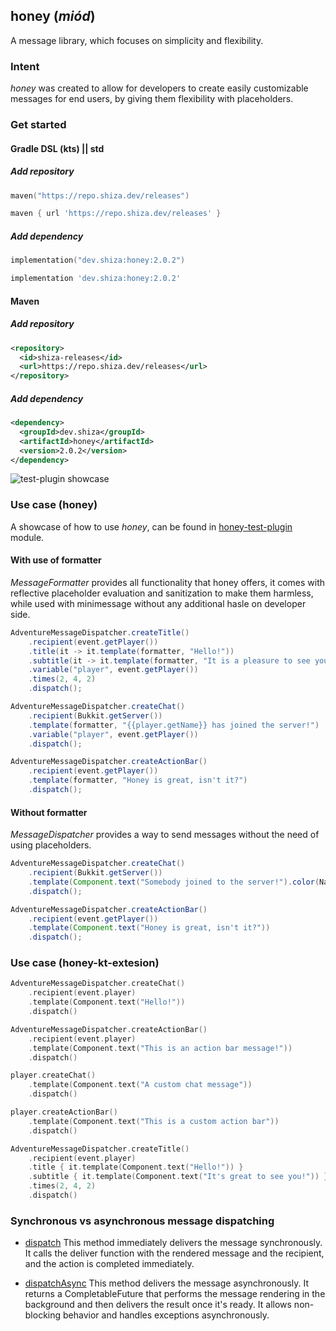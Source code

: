## honey (*miód*)

A message library, which focuses on simplicity and flexibility.

### Intent

*honey* was created to allow for developers to create easily customizable messages for end users, by giving them flexibility with placeholders.

### Get started

#### Gradle DSL (kts) || std

##### Add repository

```kotlin
maven("https://repo.shiza.dev/releases")
```

```groovy
maven { url 'https://repo.shiza.dev/releases' }
```

##### Add dependency

```kotlin
implementation("dev.shiza:honey:2.0.2")
```

```groovy
implementation 'dev.shiza:honey:2.0.2'
```

#### Maven

##### Add repository
```xml
<repository>
  <id>shiza-releases</id>
  <url>https://repo.shiza.dev/releases</url>
</repository>
```

##### Add dependency
```xml
<dependency>
  <groupId>dev.shiza</groupId>
  <artifactId>honey</artifactId>
  <version>2.0.2</version>
</dependency>
```

![test-plugin showcase](assets/image.png)

### Use case (honey)

A showcase of how to use *honey*, can be found in [honey-test-plugin](honey-test-plugin) module.

#### With use of formatter

*MessageFormatter* provides all functionality that honey offers, it comes with reflective placeholder
evaluation and sanitization to make them harmless, while used with minimessage without any additional
hasle on developer side.

```java
AdventureMessageDispatcher.createTitle()
    .recipient(event.getPlayer())
    .title(it -> it.template(formatter, "Hello!"))
    .subtitle(it -> it.template(formatter, "It is a pleasure to see you there {{player.getName}}"))
    .variable("player", event.getPlayer())
    .times(2, 4, 2)
    .dispatch();

AdventureMessageDispatcher.createChat()
    .recipient(Bukkit.getServer())
    .template(formatter, "{{player.getName}} has joined the server!")
    .variable("player", event.getPlayer())
    .dispatch();

AdventureMessageDispatcher.createActionBar()
    .recipient(event.getPlayer())
    .template(formatter, "Honey is great, isn't it?")
    .dispatch();
```

#### Without formatter

*MessageDispatcher* provides a way to send messages without the need of using placeholders.

```java
AdventureMessageDispatcher.createChat()
    .recipient(Bukkit.getServer())
    .template(Component.text("Somebody joined to the server!").color(NamedTextColor.RED))
    .dispatch();

AdventureMessageDispatcher.createActionBar()
    .recipient(event.getPlayer())
    .template(Component.text("Honey is great, isn't it?"))
    .dispatch();
```

### Use case (honey-kt-extesion)
```kotlin
AdventureMessageDispatcher.createChat()
    .recipient(event.player)
    .template(Component.text("Hello!"))
    .dispatch()

AdventureMessageDispatcher.createActionBar()
    .recipient(event.player)
    .template(Component.text("This is an action bar message!"))
    .dispatch()

player.createChat()
    .template(Component.text("A custom chat message"))
    .dispatch()

player.createActionBar()
    .template(Component.text("This is a custom action bar"))
    .dispatch()

AdventureMessageDispatcher.createTitle()
    .recipient(event.player)
    .title { it.template(Component.text("Hello!")) }
    .subtitle { it.template(Component.text("It's great to see you!")) }
    .times(2, 4, 2)
    .dispatch()
```

### Synchronous vs asynchronous message dispatching
- [dispatch](https://github.com/rchomczyk/honey/tree/main/honey-common/src/dev/shiza/honey/message/dispatcher/MessageBaseDispatcher.java#L71)
  This method immediately delivers the message synchronously. It calls the deliver function with the rendered message and the recipient, and the action is completed immediately.

- [dispatchAsync](https://github.com/rchomczyk/honey/tree/main/honey-common/src/dev/shiza/honey/message/dispatcher/MessageBaseDispatcher.java#L76)
  This method delivers the message asynchronously. It returns a CompletableFuture that performs the message rendering in the background and then delivers the result once it's ready. It allows non-blocking behavior and handles exceptions asynchronously.